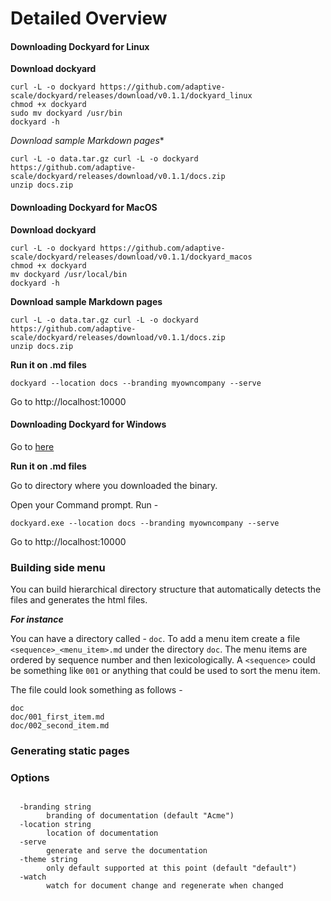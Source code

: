 # Detailed Overview


#### Downloading Dockyard for Linux

**Download dockyard**

```$xslt
curl -L -o dockyard https://github.com/adaptive-scale/dockyard/releases/download/v0.1.1/dockyard_linux
chmod +x dockyard
sudo mv dockyard /usr/bin
dockyard -h
```

*Download sample Markdown pages**

```
curl -L -o data.tar.gz curl -L -o dockyard https://github.com/adaptive-scale/dockyard/releases/download/v0.1.1/docs.zip
unzip docs.zip
```

#### Downloading Dockyard for MacOS

**Download dockyard**

```$xslt
curl -L -o dockyard https://github.com/adaptive-scale/dockyard/releases/download/v0.1.1/dockyard_macos
chmod +x dockyard
mv dockyard /usr/local/bin
dockyard -h
```

**Download sample Markdown pages**

```
curl -L -o data.tar.gz curl -L -o dockyard https://github.com/adaptive-scale/dockyard/releases/download/v0.1.1/docs.zip
unzip docs.zip
```

**Run it on .md files**

```$xslt
dockyard --location docs --branding myowncompany --serve
```

Go to http://localhost:10000

#### Downloading Dockyard for Windows

Go to [here](https://github.com/adaptive-scale/dockyard/releases/download/v0.1.1/dockyard.exe)

**Run it on .md files**

Go to directory where you downloaded the binary.

Open your Command prompt. Run - 

```$xslt
dockyard.exe --location docs --branding myowncompany --serve
```
Go to http://localhost:10000

### Building side menu

You can build hierarchical directory structure that automatically detects the files and generates the html files.

***For instance***

You can have a directory called  - `doc`. To add a menu item create a file `<sequence>_<menu_item>.md` under the directory `doc`. 
The menu items are ordered by sequence number and then lexicologically.
A `<sequence>` could be something like `001` or anything that could be used to sort the menu item.

The file could look something as follows - 

```
doc
doc/001_first_item.md
doc/002_second_item.md
```

### Generating static pages


### Options


```$xslt

  -branding string
        branding of documentation (default "Acme")
  -location string
        location of documentation
  -serve
        generate and serve the documentation
  -theme string
        only default supported at this point (default "default")
  -watch
        watch for document change and regenerate when changed

```
